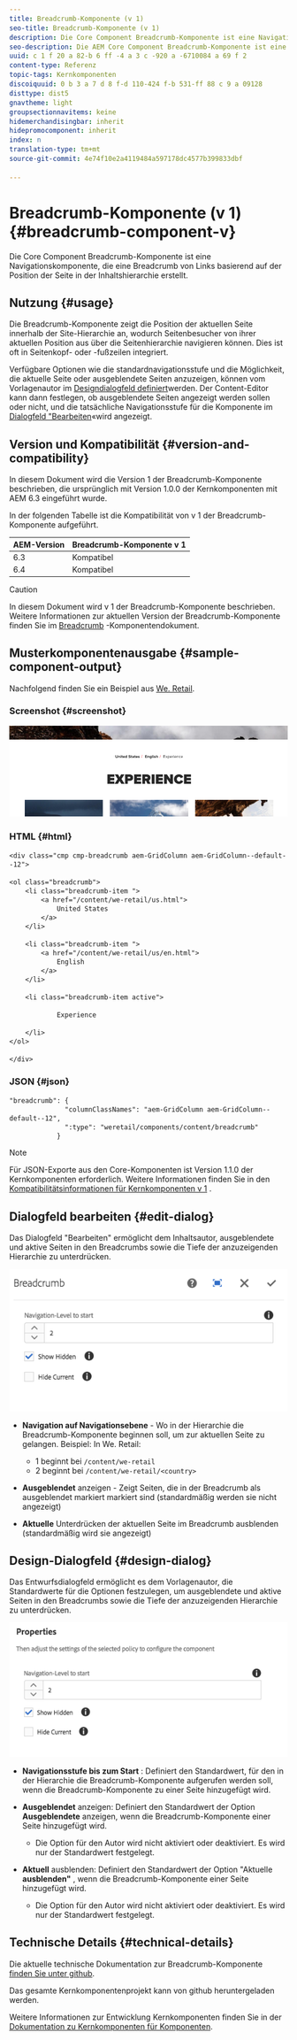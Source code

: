 ```yaml
---
title: Breadcrumb-Komponente (v 1)
seo-title: Breadcrumb-Komponente (v 1)
description: Die Core Component Breadcrumb-Komponente ist eine Navigationskomponente, die eine Breadcrumb von Links basierend auf der Position der Seite in der Inhaltshierarchie erstellt.
seo-description: Die AEM Core Component Breadcrumb-Komponente ist eine Navigationskomponente, die eine Breadcrumb von Links basierend auf der Position der Seite in der Inhaltshierarchie erstellt.
uuid: c 1 f 20 a 82-b 6 ff -4 a 3 c -920 a -6710084 a 69 f 2
content-type: Referenz
topic-tags: Kernkomponenten
discoiquuid: 0 b 3 a 7 d 8 f-d 110-424 f-b 531-ff 88 c 9 a 09128
disttype: dist5
gnavtheme: light
groupsectionnavitems: keine
hidemerchandisingbar: inherit
hidepromocomponent: inherit
index: n
translation-type: tm+mt
source-git-commit: 4e74f10e2a4119484a597178dc4577b399833dbf

---
```



# Breadcrumb-Komponente (v 1){#breadcrumb-component-v}

Die Core Component Breadcrumb-Komponente ist eine Navigationskomponente, die eine Breadcrumb von Links basierend auf der Position der Seite in der Inhaltshierarchie erstellt.

## Nutzung {#usage}

Die Breadcrumb-Komponente zeigt die Position der aktuellen Seite innerhalb der Site-Hierarchie an, wodurch Seitenbesucher von ihrer aktuellen Position aus über die Seitenhierarchie navigieren können. Dies ist oft in Seitenkopf- oder -fußzeilen integriert.

Verfügbare Optionen wie die standardnavigationsstufe und die Möglichkeit, die aktuelle Seite oder ausgeblendete Seiten anzuzeigen, können vom Vorlagenautor im [Designdialogfeld definiert](breadcrumb-v1.md#main-pars_title_1995166862)werden. Der Content-Editor kann dann festlegen, ob ausgeblendete Seiten angezeigt werden sollen oder nicht, und die tatsächliche Navigationsstufe für die Komponente im [Dialogfeld &quot;Bearbeiten](breadcrumb-v1.md#main-pars_title)«wird angezeigt.

## Version und Kompatibilität {#version-and-compatibility}

In diesem Dokument wird die Version 1 der Breadcrumb-Komponente beschrieben, die ursprünglich mit Version 1.0.0 der Kernkomponenten mit AEM 6.3 eingeführt wurde.

In der folgenden Tabelle ist die Kompatibilität von v 1 der Breadcrumb-Komponente aufgeführt.

| AEM-Version | Breadcrumb-Komponente v 1 |
|--- |--- |
| 6.3 | Kompatibel |
| 6.4 | Kompatibel |

>[!CAUTION]
>
>In diesem Dokument wird v 1 der Breadcrumb-Komponente beschrieben.
>Weitere Informationen zur aktuellen Version der Breadcrumb-Komponente finden Sie im [Breadcrumb](breadcrumb.md) -Komponentendokument.

## Musterkomponentenausgabe {#sample-component-output}

Nachfolgend finden Sie ein Beispiel aus [We. Retail](https://helpx.adobe.com/experience-manager/6-4/sites/developing/using/we-retail.html).

### Screenshot {#screenshot}

![](assets/chlimage_1-33.png)

### HTML {#html}

```
<div class="cmp cmp-breadcrumb aem-GridColumn aem-GridColumn--default--12">

<ol class="breadcrumb">
    <li class="breadcrumb-item ">
        <a href="/content/we-retail/us.html">
            United States
        </a>
    </li>

    <li class="breadcrumb-item ">
        <a href="/content/we-retail/us/en.html">
            English
        </a>
    </li>

    <li class="breadcrumb-item active">
        
            Experience
        
    </li>
</ol>
 
</div>
```

### JSON {#json}

```
"breadcrumb": {
              "columnClassNames": "aem-GridColumn aem-GridColumn--default--12",
              ":type": "weretail/components/content/breadcrumb"
            }
```

>[!NOTE]
>
>Für JSON-Exporte aus den Core-Komponenten ist Version 1.1.0 der Kernkomponenten erforderlich. Weitere Informationen finden Sie in den [Kompatibilitätsinformationen für Kernkomponenten v 1](versions.md#main-pars_title_236368006) .

## Dialogfeld bearbeiten {#edit-dialog}

Das Dialogfeld &quot;Bearbeiten&quot; ermöglicht dem Inhaltsautor, ausgeblendete und aktive Seiten in den Breadcrumbs sowie die Tiefe der anzuzeigenden Hierarchie zu unterdrücken.

![](assets/chlimage_1-34.png)

* **Navigation auf Navigationsebene** - Wo in der Hierarchie die Breadcrumb-Komponente beginnen soll, um zur aktuellen Seite zu gelangen. Beispiel: In We. Retail:

   * 1 beginnt bei `/content/we-retail`
   * 2 beginnt bei `/content/we-retail/<country>`

* **Ausgeblendet** anzeigen - Zeigt Seiten, die in der Breadcrumb als ausgeblendet markiert markiert sind (standardmäßig werden sie nicht angezeigt)
* **Aktuelle** Unterdrücken der aktuellen Seite im Breadcrumb ausblenden (standardmäßig wird sie angezeigt)

## Design-Dialogfeld {#design-dialog}

Das Entwurfsdialogfeld ermöglicht es dem Vorlagenautor, die Standardwerte für die Optionen festzulegen, um ausgeblendete und aktive Seiten in den Breadcrumbs sowie die Tiefe der anzuzeigenden Hierarchie zu unterdrücken.

![](assets/chlimage_1-35.png)

* **Navigationsstufe bis zum Start** : Definiert den Standardwert, für den in der Hierarchie die Breadcrumb-Komponente aufgerufen werden soll, wenn die Breadcrumb-Komponente zu einer Seite hinzugefügt wird.
* **Ausgeblendet** anzeigen: Definiert den Standardwert der Option **Ausgeblendete** anzeigen, wenn die Breadcrumb-Komponente einer Seite hinzugefügt wird.

   * Die Option für den Autor wird nicht aktiviert oder deaktiviert. Es wird nur der Standardwert festgelegt.

* **Aktuell** ausblenden: Definiert den Standardwert der Option &quot;Aktuelle **ausblenden&quot;** , wenn die Breadcrumb-Komponente einer Seite hinzugefügt wird.

   * Die Option für den Autor wird nicht aktiviert oder deaktiviert. Es wird nur der Standardwert festgelegt.

## Technische Details {#technical-details}

Die aktuelle technische Dokumentation zur Breadcrumb-Komponente [finden Sie unter github](https://github.com/adobe/aem-core-wcm-components/tree/master/content/src/content/jcr_root/apps/core/wcm/components/breadcrumb/v1/breadcrumb).

Das gesamte Kernkomponentenprojekt kann von github heruntergeladen werden.

Weitere Informationen zur Entwicklung Kernkomponenten finden Sie in der [Dokumentation zu Kernkomponenten für Komponenten](developing.md).
